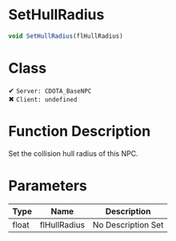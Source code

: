 # SetHullRadius
```js
void SetHullRadius(flHullRadius)
```
# Class
✔ `Server: CDOTA_BaseNPC`  
✖ `Client: undefined`  

# Function Description
Set the collision hull radius of this NPC.
# Parameters
Type|Name|Description
--|--|--
float|flHullRadius|No Description Set
